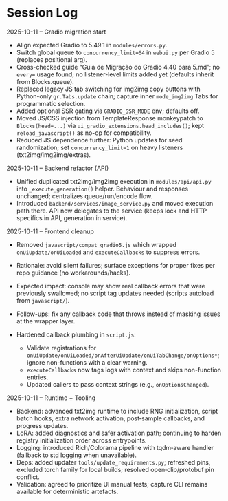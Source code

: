 Session Log
===========

2025-10-11 – Gradio migration start
- Align expected Gradio to 5.49.1 in `modules/errors.py`.
- Switch global queue to `concurrency_limit=64` in `webui.py` per Gradio 5 (replaces positional arg).
- Cross-checked guide “Guia de Migração do Gradio 4.40 para 5.md”; no `every=` usage found; no listener-level limits added yet (defaults inherit from Blocks.queue).
- Replaced legacy JS tab switching for img2img copy buttons with Python-only `gr.Tabs.update` chain; capture inner `mode_img2img` Tabs for programmatic selection.
- Added optional SSR gating via `GRADIO_SSR_MODE` env; defaults off.
- Moved JS/CSS injection from TemplateResponse monkeypatch to `Blocks(head=...)` via `ui_gradio_extensions.head_includes()`; kept `reload_javascript()` as no-op for compatibility.
- Reduced JS dependence further: Python updates for seed randomization; set `concurrency_limit=1` on heavy listeners (txt2img/img2img/extras).

2025-10-11 – Backend refactor (API)
- Unified duplicated txt2img/img2img execution in `modules/api/api.py` into `_execute_generation()` helper. Behaviour and responses unchanged; centralizes queue/run/encode flow.
 - Introduced `backend/services/image_service.py` and moved execution path there. API now delegates to the service (keeps lock and HTTP specifics in API, generation in service).

2025-10-11 – Frontend cleanup
- Removed `javascript/compat_gradio5.js` which wrapped `onUiUpdate/onUiLoaded` and `executeCallbacks` to suppress errors.
- Rationale: avoid silent failures; surface exceptions for proper fixes per repo guidance (no workarounds/hacks).
- Expected impact: console may show real callback errors that were previously swallowed; no script tag updates needed (scripts autoload from `javascript/`).
- Follow-ups: fix any callback code that throws instead of masking issues at the wrapper layer.

- Hardened callback plumbing in `script.js`:
  - Validate registrations for `onUiUpdate/onUiLoaded/onAfterUiUpdate/onUiTabChange/onOptions*`; ignore non-functions with a clear warning.
  - `executeCallbacks` now tags logs with context and skips non-function entries.
  - Updated callers to pass context strings (e.g., `onOptionsChanged`).

2025-10-11 – Runtime + Tooling
- Backend: advanced txt2img runtime to include RNG initialization, script batch hooks, extra network activation, post‑sample callbacks, and progress updates.
- LoRA: added diagnostics and safer activation path; continuing to harden registry initialization order across entrypoints.
- Logging: introduced Rich/Colorama pipeline with tqdm‑aware handler (fallback to std logging when unavailable).
- Deps: added updater `tools/update_requirements.py`; refreshed pins, excluded torch family for local builds; resolved open‑clip/protobuf pin conflict.
- Validation: agreed to prioritize UI manual tests; capture CLI remains available for deterministic artefacts.
